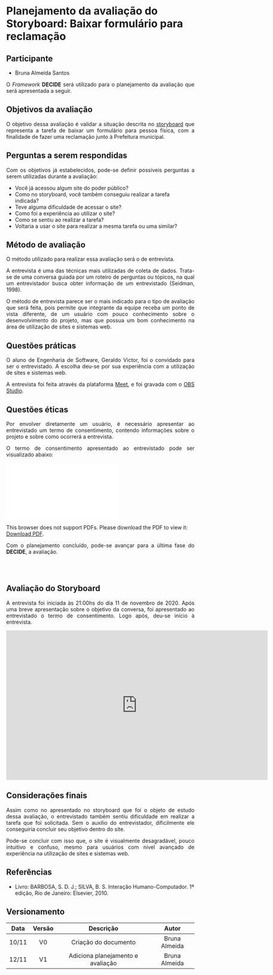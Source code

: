 # Planejamento da avaliação do Storyboard: Baixar formulário para reclamação

## Participante
- Bruna Almeida Santos

<p align="justify">O <i>Framework</i> <b>DECIDE</b> será utilizado para o planejamento da avaliação que será apresentada a seguir.</p>

## Objetivos da avaliação

<p align="justify">O objetivo dessa avaliação é validar a situação descrita no <a href= "https://interacao-humano-computador.github.io/2020.1-Prefeiturade-Aguas-Lindas-de-Goias/storyboard/storyboard_4/Storyboard">storyboard</a> que representa a tarefa de baixar um formulário para pessoa física, com a finalidade de fazer uma reclamação junto à Prefeitura municipal.</p>


## Perguntas a serem respondidas

<p align="justify">Com os objetivos já estabelecidos, pode-se definir possíveis perguntas a serem utilizadas durante a avaliação:</p>

- Você já acessou algum site do poder público?
- Como no storyboard, você também conseguiu realizar a tarefa indicada?
- Teve alguma dificuldade de acessar o site?
- Como foi a experiência ao utilizar o site?
- Como se sentiu ao realizar a tarefa?
- Voltaria a usar o site para realizar a mesma tarefa ou uma similar?


## Método de avaliação

<p align="justify">O método utilizado para realizar essa avaliação será o de entrevista.</p>
<p align="justify">A  entrevista é uma das técnicas mais utilizadas de coleta de dados. Trata-se de uma conversa guiada por um roteiro de perguntas ou tópicos, na qual um entrevistador busca obter informação de um entrevistado (Seidman, 1998). </p>
<p align="justify">O método de entrevista parece ser o mais indicado para o tipo de avaliação que será feita, pois permite que integrante da equipe receba um ponto de vista diferente, de um usuário com pouco conhecimento sobre o desenvolvimento do projeto, mas que possua um bom conhecimento na área de utilização de sites e sistemas web.</p>

## Questões práticas

<p align="justify">O aluno de Engenharia de Software, Geraldo Victor, foi o convidado para ser o entrevistado. A escolha deu-se por sua experiência com a utilização de sites e sistemas web.</p>
<p align="justify">A entrevista foi feita através da plataforma <a href="https://meet.google.com/">Meet</a>, e foi gravada com o <a href="https://obsproject.com/">OBS Studio</a>.</p>


## Questões éticas

<p align="justify">Por envolver diretamente um usuário, é necessário apresentar ao entrevistado um termo de consentimento, contendo informações sobre o projeto e sobre como ocorrerá a entrevista.</p>
<p align="justify">O termo de consentimento apresentado ao entrevistado pode ser visualizado abaixo:</p>

<object data="../TERMO.pdf" type="application/pdf" width="700px" height="400px">
<embed src="../TERMO.pdf">
        <p>This browser does not support PDFs. Please download the PDF to view it: <a href="../TERMO.pdf">Download PDF</a>.</p>
    </embed>
</object>

<p align="justify">Com o planejamento concluído, pode-se avançar para a última fase do <b>DECIDE</b>, a avaliação.</p>

<br></br>

## **Avaliação do Storyboard**

<p align="justify">A entrevista foi iniciada às 21:00hs do dia 11 de novembro de 2020. Após uma breve apresentação sobre o objetivo da conversa, foi apresentado ao entrevistado o termo de consentimento. Logo após, deu-se início à entrevista.</p>
<p align="justify"></p>

<iframe width="700" height="400" src="http://www.youtube.com/embed/iLna2QLMD-g" frameborder="0"></iframe>

## Considerações finais

<p align="justify">Assim como no apresentado no storyboard que foi o objeto de estudo dessa avaliação, o entrevistado também sentiu dificuldade em realizar a tarefa que foi solicitada. Sem o auxílio do entrevistador, dificilmente ele conseguiria concluir seu objetivo dentro do site.</p>
<p align="justify">Pode-se concluir com isso que, o site é visualmente desagradável, pouco intuitivo e confuso, mesmo para usuários com nível avançado de experiência na utilização de sites e sistemas web. </p>

## Referências

- Livro: BARBOSA, S. D. J.; SILVA, B. S. Interação Humano-Computador. 1ª edição, Rio de Janeiro: Elsevier, 2010.

## Versionamento

| Data | Versão |           Descrição             |    Autor    |
|:----:|:------:|:-------------------------------:|:-----------:|
|10/11 |V0      |     Criação do documento        |Bruna Almeida|
|12/11 |V1      |Adiciona planejamento e avaliação|Bruna Almeida|